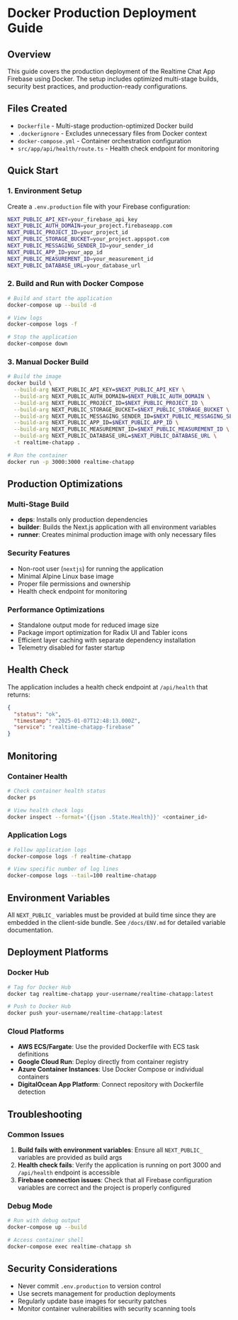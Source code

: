 # Docker Production Deployment Guide

## Overview

This guide covers the production deployment of the Realtime Chat App Firebase using Docker. The setup includes optimized multi-stage builds, security best practices, and production-ready configurations.

## Files Created

- `Dockerfile` - Multi-stage production-optimized Docker build
- `.dockerignore` - Excludes unnecessary files from Docker context
- `docker-compose.yml` - Container orchestration configuration
- `src/app/api/health/route.ts` - Health check endpoint for monitoring

## Quick Start

### 1. Environment Setup

Create a `.env.production` file with your Firebase configuration:

```bash
NEXT_PUBLIC_API_KEY=your_firebase_api_key
NEXT_PUBLIC_AUTH_DOMAIN=your_project.firebaseapp.com
NEXT_PUBLIC_PROJECT_ID=your_project_id
NEXT_PUBLIC_STORAGE_BUCKET=your_project.appspot.com
NEXT_PUBLIC_MESSAGING_SENDER_ID=your_sender_id
NEXT_PUBLIC_APP_ID=your_app_id
NEXT_PUBLIC_MEASUREMENT_ID=your_measurement_id
NEXT_PUBLIC_DATABASE_URL=your_database_url
```

### 2. Build and Run with Docker Compose

```bash
# Build and start the application
docker-compose up --build -d

# View logs
docker-compose logs -f

# Stop the application
docker-compose down
```

### 3. Manual Docker Build

```bash
# Build the image
docker build \
  --build-arg NEXT_PUBLIC_API_KEY=$NEXT_PUBLIC_API_KEY \
  --build-arg NEXT_PUBLIC_AUTH_DOMAIN=$NEXT_PUBLIC_AUTH_DOMAIN \
  --build-arg NEXT_PUBLIC_PROJECT_ID=$NEXT_PUBLIC_PROJECT_ID \
  --build-arg NEXT_PUBLIC_STORAGE_BUCKET=$NEXT_PUBLIC_STORAGE_BUCKET \
  --build-arg NEXT_PUBLIC_MESSAGING_SENDER_ID=$NEXT_PUBLIC_MESSAGING_SENDER_ID \
  --build-arg NEXT_PUBLIC_APP_ID=$NEXT_PUBLIC_APP_ID \
  --build-arg NEXT_PUBLIC_MEASUREMENT_ID=$NEXT_PUBLIC_MEASUREMENT_ID \
  --build-arg NEXT_PUBLIC_DATABASE_URL=$NEXT_PUBLIC_DATABASE_URL \
  -t realtime-chatapp .

# Run the container
docker run -p 3000:3000 realtime-chatapp
```

## Production Optimizations

### Multi-Stage Build
- **deps**: Installs only production dependencies
- **builder**: Builds the Next.js application with all environment variables
- **runner**: Creates minimal production image with only necessary files

### Security Features
- Non-root user (`nextjs`) for running the application
- Minimal Alpine Linux base image
- Proper file permissions and ownership
- Health check endpoint for monitoring

### Performance Optimizations
- Standalone output mode for reduced image size
- Package import optimization for Radix UI and Tabler icons
- Efficient layer caching with separate dependency installation
- Telemetry disabled for faster startup

## Health Check

The application includes a health check endpoint at `/api/health` that returns:

```json
{
  "status": "ok",
  "timestamp": "2025-01-07T12:48:13.000Z",
  "service": "realtime-chatapp-firebase"
}
```

## Monitoring

### Container Health
```bash
# Check container health status
docker ps

# View health check logs
docker inspect --format='{{json .State.Health}}' <container_id>
```

### Application Logs
```bash
# Follow application logs
docker-compose logs -f realtime-chatapp

# View specific number of log lines
docker-compose logs --tail=100 realtime-chatapp
```

## Environment Variables

All `NEXT_PUBLIC_` variables must be provided at build time since they are embedded in the client-side bundle. See `/docs/ENV.md` for detailed variable documentation.

## Deployment Platforms

### Docker Hub
```bash
# Tag for Docker Hub
docker tag realtime-chatapp your-username/realtime-chatapp:latest

# Push to Docker Hub
docker push your-username/realtime-chatapp:latest
```

### Cloud Platforms
- **AWS ECS/Fargate**: Use the provided Dockerfile with ECS task definitions
- **Google Cloud Run**: Deploy directly from container registry
- **Azure Container Instances**: Use Docker Compose or individual containers
- **DigitalOcean App Platform**: Connect repository with Dockerfile detection

## Troubleshooting

### Common Issues

1. **Build fails with environment variables**: Ensure all `NEXT_PUBLIC_` variables are provided as build args
2. **Health check fails**: Verify the application is running on port 3000 and `/api/health` endpoint is accessible
3. **Firebase connection issues**: Check that all Firebase configuration variables are correct and the project is properly configured

### Debug Mode
```bash
# Run with debug output
docker-compose up --build

# Access container shell
docker-compose exec realtime-chatapp sh
```

## Security Considerations

- Never commit `.env.production` to version control
- Use secrets management for production deployments
- Regularly update base images for security patches
- Monitor container vulnerabilities with security scanning tools
